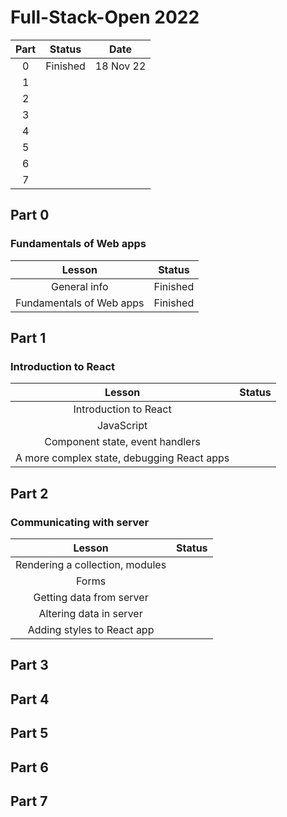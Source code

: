 # Full-Stack-Open 2022

| **Part** | **Status** | **Date**  |
|:--------:|:----------:|:---------:|
| 0        |  Finished  | 18 Nov 22 |
| 1        |            |           |
| 2        |            |           |
| 3        |            |           |
| 4        |            |           |
| 5        |            |           |
| 6        |            |           |
| 7        |            |           |

## Part 0

### Fundamentals of Web apps

| **Lesson**               | **Status** |
|:------------------------:|:----------:|
|       General info       |  Finished  |
| Fundamentals of Web apps |  Finished  |

## Part 1

### Introduction to React

| **Lesson**                                 | **Status** |
|:------------------------------------------:|:----------:|
|            Introduction to React           |            |
|                 JavaScript                 |            |
| Component state, event handlers            |            |
| A more complex state, debugging React apps |            |

## Part 2

### Communicating with server

| **Lesson**                      | **Status** |
|:-------------------------------:|:----------:|
| Rendering a collection, modules |            |
|              Forms              |            |
| Getting data from server        |            |
| Altering data in server         |            |
| Adding styles to React app      |            |

## Part 3


## Part 4


## Part 5


## Part 6

## Part 7
